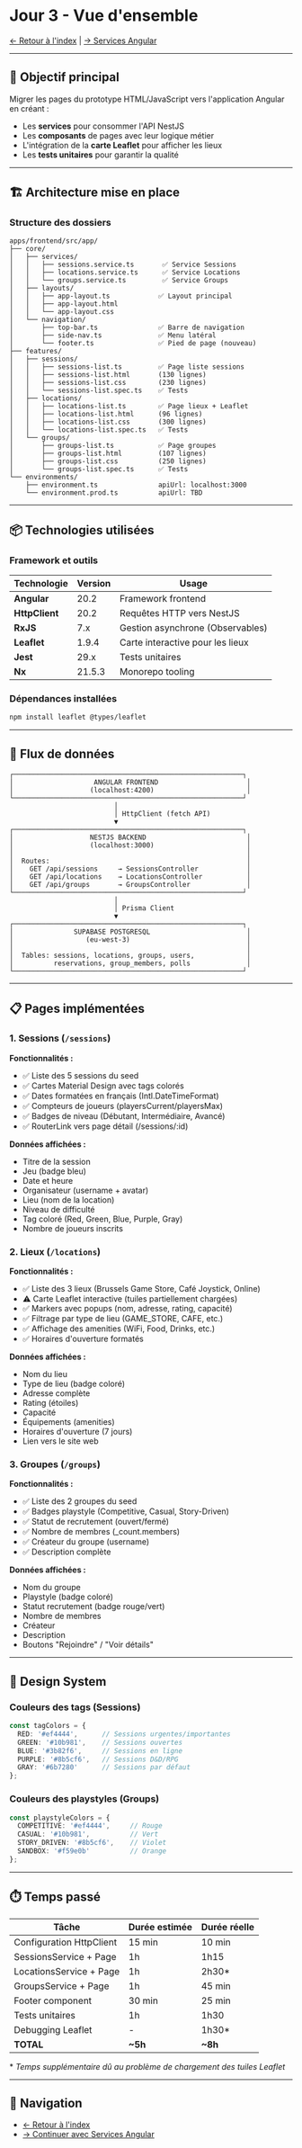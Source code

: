 # Jour 3 - Vue d'ensemble

[← Retour à l'index](rapport-jour3-00-index.md) | [→ Services Angular](rapport-jour3-02-services.md)

---

## 🎯 Objectif principal

Migrer les pages du prototype HTML/JavaScript vers l'application Angular en créant :
- Les **services** pour consommer l'API NestJS
- Les **composants** de pages avec leur logique métier
- L'intégration de la **carte Leaflet** pour afficher les lieux
- Les **tests unitaires** pour garantir la qualité

---

## 🏗️ Architecture mise en place

### Structure des dossiers

```
apps/frontend/src/app/
├── core/
│   ├── services/
│   │   ├── sessions.service.ts       ✅ Service Sessions
│   │   ├── locations.service.ts      ✅ Service Locations
│   │   └── groups.service.ts         ✅ Service Groups
│   ├── layouts/
│   │   ├── app-layout.ts            ✅ Layout principal
│   │   ├── app-layout.html
│   │   └── app-layout.css
│   └── navigation/
│       ├── top-bar.ts               ✅ Barre de navigation
│       ├── side-nav.ts              ✅ Menu latéral
│       └── footer.ts                ✅ Pied de page (nouveau)
├── features/
│   ├── sessions/
│   │   ├── sessions-list.ts         ✅ Page liste sessions
│   │   ├── sessions-list.html       (130 lignes)
│   │   ├── sessions-list.css        (230 lignes)
│   │   └── sessions-list.spec.ts    ✅ Tests
│   ├── locations/
│   │   ├── locations-list.ts        ✅ Page lieux + Leaflet
│   │   ├── locations-list.html      (96 lignes)
│   │   ├── locations-list.css       (300 lignes)
│   │   └── locations-list.spec.ts   ✅ Tests
│   └── groups/
│       ├── groups-list.ts           ✅ Page groupes
│       ├── groups-list.html         (107 lignes)
│       ├── groups-list.css          (250 lignes)
│       └── groups-list.spec.ts      ✅ Tests
└── environments/
    ├── environment.ts               apiUrl: localhost:3000
    └── environment.prod.ts          apiUrl: TBD
```

---

## 📦 Technologies utilisées

### Framework et outils

| Technologie | Version | Usage |
|-------------|---------|-------|
| **Angular** | 20.2 | Framework frontend |
| **HttpClient** | 20.2 | Requêtes HTTP vers NestJS |
| **RxJS** | 7.x | Gestion asynchrone (Observables) |
| **Leaflet** | 1.9.4 | Carte interactive pour les lieux |
| **Jest** | 29.x | Tests unitaires |
| **Nx** | 21.5.3 | Monorepo tooling |

### Dépendances installées

```bash
npm install leaflet @types/leaflet
```

---

## 🔄 Flux de données

```
┌─────────────────────────────────────────────────────────┐
│                    ANGULAR FRONTEND                      │
│                   (localhost:4200)                       │
└─────────────────────────────────────────────────────────┘
                          │
                          │ HttpClient (fetch API)
                          ▼
┌─────────────────────────────────────────────────────────┐
│                   NESTJS BACKEND                         │
│                   (localhost:3000)                       │
│                                                          │
│  Routes:                                                 │
│    GET /api/sessions     → SessionsController            │
│    GET /api/locations    → LocationsController           │
│    GET /api/groups       → GroupsController              │
└─────────────────────────────────────────────────────────┘
                          │
                          │ Prisma Client
                          ▼
┌─────────────────────────────────────────────────────────┐
│               SUPABASE POSTGRESQL                        │
│                  (eu-west-3)                             │
│                                                          │
│  Tables: sessions, locations, groups, users,             │
│          reservations, group_members, polls              │
└─────────────────────────────────────────────────────────┘
```

---

## 📋 Pages implémentées

### 1. Sessions (`/sessions`)

**Fonctionnalités :**
- ✅ Liste des 5 sessions du seed
- ✅ Cartes Material Design avec tags colorés
- ✅ Dates formatées en français (Intl.DateTimeFormat)
- ✅ Compteurs de joueurs (playersCurrent/playersMax)
- ✅ Badges de niveau (Débutant, Intermédiaire, Avancé)
- ✅ RouterLink vers page détail (/sessions/:id)

**Données affichées :**
- Titre de la session
- Jeu (badge bleu)
- Date et heure
- Organisateur (username + avatar)
- Lieu (nom de la location)
- Niveau de difficulté
- Tag coloré (Red, Green, Blue, Purple, Gray)
- Nombre de joueurs inscrits

### 2. Lieux (`/locations`)

**Fonctionnalités :**
- ✅ Liste des 3 lieux (Brussels Game Store, Café Joystick, Online)
- ⚠️ Carte Leaflet interactive (tuiles partiellement chargées)
- ✅ Markers avec popups (nom, adresse, rating, capacité)
- ✅ Filtrage par type de lieu (GAME_STORE, CAFE, etc.)
- ✅ Affichage des amenities (WiFi, Food, Drinks, etc.)
- ✅ Horaires d'ouverture formatés

**Données affichées :**
- Nom du lieu
- Type de lieu (badge coloré)
- Adresse complète
- Rating (étoiles)
- Capacité
- Équipements (amenities)
- Horaires d'ouverture (7 jours)
- Lien vers le site web

### 3. Groupes (`/groups`)

**Fonctionnalités :**
- ✅ Liste des 2 groupes du seed
- ✅ Badges playstyle (Competitive, Casual, Story-Driven)
- ✅ Statut de recrutement (ouvert/fermé)
- ✅ Nombre de membres (_count.members)
- ✅ Créateur du groupe (username)
- ✅ Description complète

**Données affichées :**
- Nom du groupe
- Playstyle (badge coloré)
- Statut recrutement (badge rouge/vert)
- Nombre de membres
- Créateur
- Description
- Boutons "Rejoindre" / "Voir détails"

---

## 🎨 Design System

### Couleurs des tags (Sessions)

```typescript
const tagColors = {
  RED: '#ef4444',      // Sessions urgentes/importantes
  GREEN: '#10b981',    // Sessions ouvertes
  BLUE: '#3b82f6',     // Sessions en ligne
  PURPLE: '#8b5cf6',   // Sessions D&D/RPG
  GRAY: '#6b7280'      // Sessions par défaut
};
```

### Couleurs des playstyles (Groups)

```typescript
const playstyleColors = {
  COMPETITIVE: '#ef4444',     // Rouge
  CASUAL: '#10b981',          // Vert
  STORY_DRIVEN: '#8b5cf6',    // Violet
  SANDBOX: '#f59e0b'          // Orange
};
```

---

## ⏱️ Temps passé

| Tâche | Durée estimée | Durée réelle |
|-------|---------------|--------------|
| Configuration HttpClient | 15 min | 10 min |
| SessionsService + Page | 1h | 1h15 |
| LocationsService + Page | 1h | 2h30* |
| GroupsService + Page | 1h | 45 min |
| Footer component | 30 min | 25 min |
| Tests unitaires | 1h | 1h30 |
| Debugging Leaflet | - | 1h30* |
| **TOTAL** | **~5h** | **~8h** |

\* *Temps supplémentaire dû au problème de chargement des tuiles Leaflet*

---

## 🔗 Navigation

- [← Retour à l'index](rapport-jour3-00-index.md)
- [→ Continuer avec Services Angular](rapport-jour3-02-services.md)
